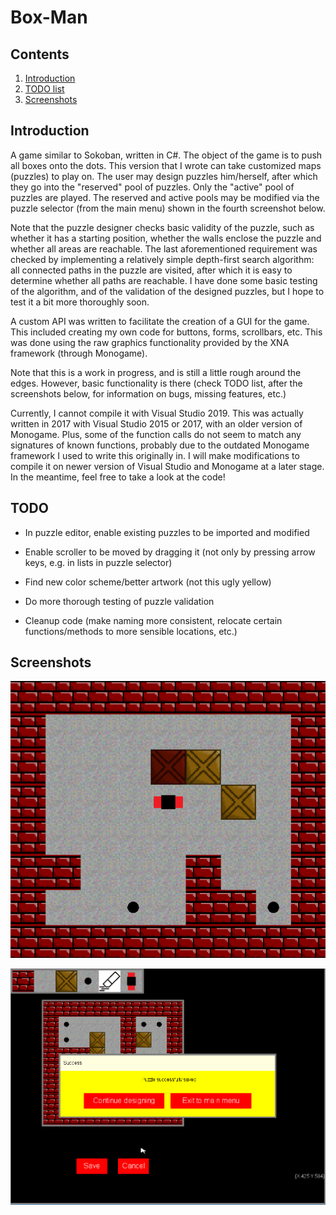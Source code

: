 # Box-Man

## Contents

1. [Introduction](#introduction)
2. [TODO list](#todo)
3. [Screenshots](#screenshots)

## Introduction

A game similar to Sokoban, written in C#. The object of the game is to push all boxes onto the dots. This version that I wrote can take customized maps (puzzles) to play on. The user may design puzzles him/herself, after which they go into the "reserved" pool of puzzles. Only the "active" pool of puzzles are played. The reserved and active pools may be modified via the puzzle selector (from the main menu) shown in the fourth screenshot below. 

Note that the puzzle designer checks basic validity of the puzzle, such as whether it has a starting position, whether the walls enclose the puzzle and whether all areas are reachable. The last aforementioned requirement was checked by implementing a relatively simple depth-first search algorithm: all connected paths in the puzzle are visited, after which it is easy to determine whether all paths are reachable. I have done some basic testing of the algorithm, and of the validation of the designed puzzles, but I hope to test it a bit more thoroughly soon.

A custom API was written to facilitate the creation of a GUI for the game. This included creating my own code for buttons, forms, scrollbars, etc. This was done using the raw graphics functionality provided by the XNA framework (through Monogame). 

Note that this is a work in progress, and is still a little rough around the edges. However, basic functionality is there (check TODO list, after the screenshots below, for information on bugs, missing features, etc.)

Currently, I cannot compile it with Visual Studio 2019. This was actually written in 2017 with Visual Studio 2015 or 2017, with an older version of Monogame. Plus, some of the function calls do not seem to match any signatures of known functions, probably due to the outdated Monogame framework I used to write this originally in. I will make modifications to compile it on newer version of Visual Studio and Monogame at a later stage. In the meantime, feel free to take a look at the code!

## TODO

+ In puzzle editor, enable existing puzzles to be imported and modified
 
+ Enable scroller to be moved by dragging it (not only by pressing arrow keys, e.g. in lists in puzzle selector)

+ Find new color scheme/better artwork (not this ugly yellow)

+ Do more thorough testing of puzzle validation

+ Cleanup code (make naming more consistent, relocate certain functions/methods to more sensible locations, etc.)

## Screenshots

<p align="center">
<img src="ScreenshotGame.png" width="550">
</p>

<p align="center">
<img src="ScreenshotDesigner.png" width="550">
</p>

